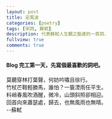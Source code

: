 ```yaml
---
layout: post
title: 定風波
categories: [poetry]
tags: [宋詞, 蘇軾]
description: 代表蘇軾人生觀之豁達的一首詞.
fullview: true
comments: true
---
```



#### Blog 完工第一天，先寫個最喜歡的詞吧。

莫聽穿林打葉聲，何妨吟嘯且徐行。  
竹杖芒鞋輕勝馬，誰怕？一簑湮雨任平生。  
料峭春風吹酒醒，微冷，山頭斜照卻相迎。  
回首向來蕭瑟處，歸去，也無風雨也無晴。  
								--蘇軾  
